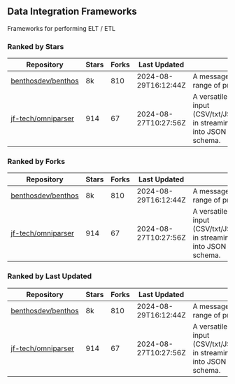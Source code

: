 ## Data Integration Frameworks

Frameworks for performing ELT / ETL

### Ranked by Stars

| Repository | Stars | Forks | Last Updated | Description | 
|------------|-------|-------|--------------|-------------|
| [benthosdev/benthos](https://github.com/benthosdev/benthos) | 8k | 810 | 2024-08-29T16:12:44Z |  A message streaming bridge between a range of protocols. |
| [jf-tech/omniparser](https://github.com/jf-tech/omniparser) | 914 | 67 | 2024-08-27T10:27:56Z |  A versatile ETL library that parses text input (CSV/txt/JSON/XML/EDI/X12/EDIFACT/etc) in streaming fashion and transforms data into JSON output using data-driven schema. |

### Ranked by Forks

| Repository | Stars | Forks | Last Updated | Description | 
|------------|-------|-------|--------------|-------------|
| [benthosdev/benthos](https://github.com/benthosdev/benthos) | 8k | 810 | 2024-08-29T16:12:44Z |  A message streaming bridge between a range of protocols. |
| [jf-tech/omniparser](https://github.com/jf-tech/omniparser) | 914 | 67 | 2024-08-27T10:27:56Z |  A versatile ETL library that parses text input (CSV/txt/JSON/XML/EDI/X12/EDIFACT/etc) in streaming fashion and transforms data into JSON output using data-driven schema. |

### Ranked by Last Updated

| Repository | Stars | Forks | Last Updated | Description | 
|------------|-------|-------|--------------|-------------|
| [benthosdev/benthos](https://github.com/benthosdev/benthos) | 8k | 810 | 2024-08-29T16:12:44Z |  A message streaming bridge between a range of protocols. |
| [jf-tech/omniparser](https://github.com/jf-tech/omniparser) | 914 | 67 | 2024-08-27T10:27:56Z |  A versatile ETL library that parses text input (CSV/txt/JSON/XML/EDI/X12/EDIFACT/etc) in streaming fashion and transforms data into JSON output using data-driven schema. |

